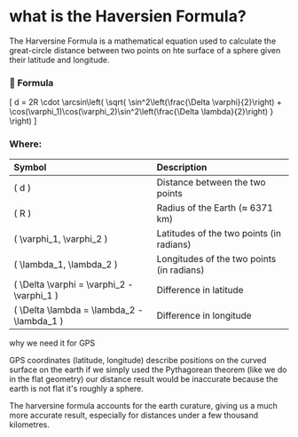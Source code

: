 # what is the Haversien Formula? 
The Harversine Formula is a mathematical equation used to calculate the great-circle distance between two points on hte surface of a sphere given their latitude and longitude.

### 📐 Formula

\[
d = 2R \cdot \arcsin\left(
  \sqrt{
    \sin^2\left(\frac{\Delta \varphi}{2}\right) +
    \cos(\varphi_1)\cos(\varphi_2)\sin^2\left(\frac{\Delta \lambda}{2}\right)
  }
\right)
\]


### Where:

| Symbol | Description |
|:--|:--|
| \( d \) | Distance between the two points |
| \( R \) | Radius of the Earth (≈ 6371 km) |
| \( \varphi_1, \varphi_2 \) | Latitudes of the two points (in radians) |
| \( \lambda_1, \lambda_2 \) | Longitudes of the two points (in radians) |
| \( \Delta \varphi = \varphi_2 - \varphi_1 \) | Difference in latitude |
| \( \Delta \lambda = \lambda_2 - \lambda_1 \) | Difference in longitude |

why we need it for GPS 

GPS coordinates (latitude, longitude) describe positions on the curved surface on the earth
if we simply used the Pythagorean theorem (like we do in the flat geometry) our distance result would be inaccurate because the earth is not flat it's roughly a sphere.

The harversine formula accounts for the earth curature, giving us a much more accurate result, especially for distances under a few thousand kilometres.